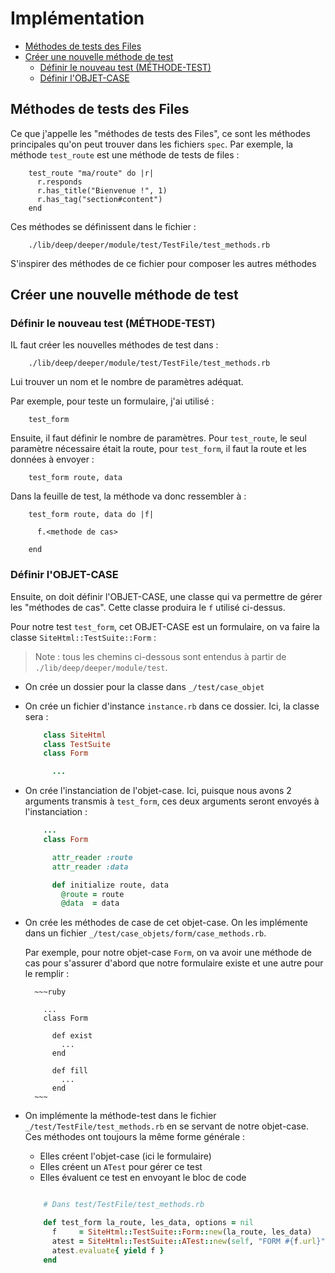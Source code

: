 # Implémentation

* [Méthodes de tests des Files](#fichierdefinissantlesmethodesdetestdefile)
* [Créer une nouvelle méthode de test](#creerunnouveautest)
  * [Définir le nouveau test (MÉTHODE-TEST)](#definitiondunouveautest)
  * [Définir l'OBJET-CASE](#definirlobjetcase)


<a name='fichierdefinissantlesmethodesdetestdefile'></a>

## Méthodes de tests des Files
Ce que j'appelle les "méthodes de tests des Files", ce sont les méthodes principales qu'on peut trouver dans les fichiers `spec`. Par exemple, la méthode `test_route` est une méthode de tests de files :

        test_route "ma/route" do |r|
          r.responds
          r.has_title("Bienvenue !", 1)
          r.has_tag("section#content")
        end

Ces méthodes se définissent dans le fichier :


        ./lib/deep/deeper/module/test/TestFile/test_methods.rb

S'inspirer des méthodes de ce fichier pour composer les autres méthodes


<a name='creerunnouveautest'></a>

## Créer une nouvelle méthode de test

<a name='definitiondunouveautest'></a>

### Définir le nouveau test (MÉTHODE-TEST)


IL faut créer les nouvelles méthodes de test dans :

        ./lib/deep/deeper/module/test/TestFile/test_methods.rb

Lui trouver un nom et le nombre de paramètres adéquat.

Par exemple, pour teste un formulaire, j'ai utilisé :

        test_form

Ensuite, il faut définir le nombre de paramètres. Pour `test_route`, le seul paramètre nécessaire était la route, pour `test_form`, il faut la route et les données à envoyer :

        test_form route, data

Dans la feuille de test, la méthode va donc ressembler à :

        test_form route, data do |f|

          f.<methode de cas>

        end

<a name='definirlobjetcase'></a>

### Définir l'OBJET-CASE

Ensuite, on doit définir l'OBJET-CASE, une classe qui va permettre de gérer les "méthodes de cas". Cette classe produira le `f` utilisé ci-dessus.

Pour notre test `test_form`, cet OBJET-CASE est un formulaire, on va faire la classe  `SiteHtml::TestSuite::Form` :

> Note : tous les chemins ci-dessous sont entendus à partir de `./lib/deep/deeper/module/test`.

* On crée un dossier pour la classe dans `_/test/case_objet`
* On crée un fichier d'instance `instance.rb` dans ce dossier. Ici, la classe sera :

    ~~~ruby
        class SiteHtml
        class TestSuite
        class Form

          ...

    ~~~

* On crée l'instanciation de l'objet-case. Ici, puisque nous avons 2 arguments transmis à `test_form`, ces deux arguments seront envoyés à l'instanciation :

    ~~~ruby
        ...
        class Form

          attr_reader :route
          attr_reader :data

          def initialize route, data
            @route = route
            @data  = data

    ~~~

* On crée les méthodes de case de cet objet-case. On les implémente dans un fichier `_/test/case_objets/form/case_methods.rb`.

    Par exemple, pour notre objet-case `Form`, on va avoir une méthode de cas pour s'assurer d'abord que notre formulaire existe et une autre pour le remplir :

        ~~~ruby

          ...
          class Form

            def exist
              ...
            end

            def fill
              ...
            end
        ~~~

* On implémente la méthode-test dans le fichier `_/test/TestFile/test_methods.rb` en se servant de notre objet-case. Ces méthodes ont toujours la même forme générale :

    * Elles créent l'objet-case (ici le formulaire)
    * Elles créent un `ATest` pour gérer ce test
    * Elles évaluent ce test en envoyant le bloc de code

    ~~~ruby

        # Dans test/TestFile/test_methods.rb

        def test_form la_route, les_data, options = nil
          f     = SiteHtml::TestSuite::Form::new(la_route, les_data)
          atest = SiteHtml::TestSuite::ATest::new(self, "FORM #{f.url}")
          atest.evaluate{ yield f }
        end

    ~~~

